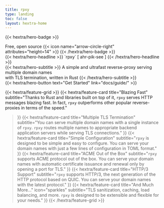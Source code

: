 ```yaml
---
title: rpxy
type: landing
toc: false
layout: hextra-home
---
```


{{< hextra/hero-badge >}}
  <div class="hx-w-2 hx-h-2 hx-rounded-full hx-bg-primary-400"></div>
  <span>Free, open source</span>
  {{< icon name="arrow-circle-right" attributes="height=14" >}}
{{< /hextra/hero-badge >}}

<div class="hx-mt-6 hx-mb-6">
{{< hextra/hero-headline >}}
`rpxy` [ ahr-pik-see ]
{{< /hextra/hero-headline >}}
</div>

<div class="hx-mb-12">
{{< hextra/hero-subtitle >}}
  A simple and ultrafast reverse-proxy serving multiple domain names&nbsp;<br class="sm:hx-block hx-hidden" />with TLS termination, written in Rust
  <!-- Fast, batteries-included Hugo theme&nbsp;<br class="sm:hx-block hx-hidden" />for creating beautiful static websites -->
{{< /hextra/hero-subtitle >}}
</div>

<div class="hx-mb-6">
{{< hextra/hero-button text="Get Started" link="docs/guide/" >}}
</div>

<div class="hx-mt-6"></div>

{{< hextra/feature-grid >}}
  {{< hextra/feature-card
    title="Blazing Fast"
    subtitle="Thanks to Rust and libraries built on top of it, `rpxy` serves HTTP messages blazing fast. In fact, `rpxy` outperforms other popular reverse-proxies in terms of the speed."
  >}}
  {{< hextra/feature-card
    title="Multiple TLS Termination"
    subtitle="You can serve multiple domain names with a single instance of `rpxy`. `rpxy` routes multiple names to appropriate backend application servers while serving TLS connections."
  >}}
  {{< hextra/feature-card
    title="Simple Configuration"
    subtitle="`rpxy` is designed to be simple and easy to configure. You can serve your domain names with just a few lines of configuration in TOML format."
  >}}
  {{< hextra/feature-card
    title="ACME Out of the Box"
    subtitle="`rpxy` supports ACME protocol out of the box. You can serve your domain names with automatic certificate issuance and renewal only by opening a port for TLS."
  >}}
  {{< hextra/feature-card
    title="HTTP/3 Support"
    subtitle="`rpxy` supports HTTP/3, the next generation of the HTTP protocol based on QUIC. You can serve your domain names with the latest protocol."
  >}}
  {{< hextra/feature-card
    title="And Much More..."
    icon="sparkles"
    subtitle="TLS sanitization, caching, load balancing, and more. `rpxy` is designed to be extensible and flexible for your needs."
  >}}
{{< /hextra/feature-grid >}}

<!--
## rpxy: A simple and ultrafast reverse-proxy serving multiple domain names with TLS termination, written in Rust -->

<!-- `rpxy` [ahr-pik-see] is an implementation of simple and lightweight reverse-proxy with some additional features. -->
